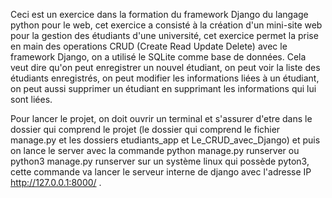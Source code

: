 Ceci est un exercice dans la formation du framework Django du langage python pour le web, cet exercice a consisté à la
création d'un mini-site web pour la gestion des étudiants d'une université, cet exercice permet la prise en main des operations 
CRUD (Create Read Update Delete) avec le framework Django, on a utilisé le SQLite comme base de données.
Cela veut dire qu'on peut enregistrer un nouvel étudiant, on peut voir la liste des étudiants enregistrés, on peut modifier
les informations liées à un étudiant, on peut aussi supprimer un étudiant en supprimant les informations qui lui sont
liées.

Pour lancer le projet, on doit ouvrir un terminal et s'assurer d'etre dans le dossier qui comprend le projet 
(le dossier qui comprend le fichier manage.py et les dossiers etudiants_app et Le_CRUD_avec_Django) et puis
on lance le server avec la commande python manage.py runserver ou python3 manage.py runserver sur un système linux qui possède
pyton3, cette commande va lancer le serveur interne de django avec l'adresse IP http://127.0.0.1:8000/ .